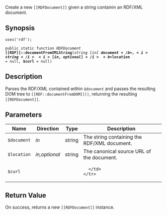 Create a new `[[RDFDocument]]` given a string containin an RDF/XML
document.

## Synopsis

<code>uses('rdf');</code>

<code>public static function <i>RDFDocument</i> <b>[[RDF]]::documentFromXMLString</b>(<i>string</i> <i>[in]</i> <b>$document</b>, <i>string</i> <i>[in,optional]</i> <b>$location</b> = null, <b>$curl</b> = null)</code>

## Description

Parses the RDF/XML contained within `$document` and passes the
resulting DOM tree to `[[RDF::documentFromDOM]]()`, returning the resulting
`[[RDFDocument]]`.

## Parameters

<table>
  <thead>
    <tr>
      <th>Name</th>
      <th>Direction</th>
      <th>Type</th>
      <th>Description</th>
    </tr>
  </thead>
  <tbody>
    <tr>
      <td><code>$document</code>
      <td><i>in</i></td>
      <td>string</td>
      <td>
The string containing the RDF/XML document.
      </td>
    </tr>
    <tr>
      <td><code>$location</code>
      <td><i>in,optional</i></td>
      <td>string</td>
      <td>
The canonical source URL of the
document.
      </td>
    </tr>
    <tr>
      <td><code>$curl</code>
      <td><i></i></td>
      <td></td>
      <td>

      </td>
    </tr>
  </tbody>
</table>

## Return Value

On success, returns a new `[[RDFDocument]]` instance.

